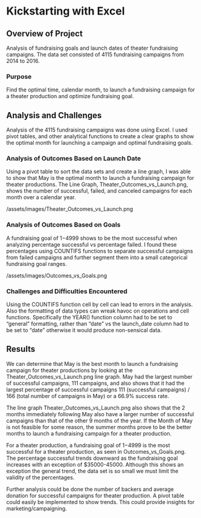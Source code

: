 # Kickstarting with Excel

## Overview of Project

Analysis of fundraising goals and launch dates of theater fundraising campaigns. The data set consisted of 4115 fundraising campaigns from 2014 to 2016.

### Purpose

Find the optimal time, calendar month, to launch a fundraising campaign for a theater production and optimize fundraising goal.

## Analysis and Challenges

Analysis of the 4115 fundraising campaigns was done using Excel. I used pivot tables, and other analytical functions to create a clear graphs to show the optimal month for launching a campaign and optimal fundraising goals.

### Analysis of Outcomes Based on Launch Date

Using a pivot table to sort the data sets and create a line graph, I was able to show that May is the optimal month to launch a fundraising campaign for theater productions. The Line Graph, Theater_Outcomes_vs_Launch.png, shows the number of successful, failed, and canceled campaigns for each month over a calendar year.

/assets/images/Theater_Outcomes_vs_Launch.png

### Analysis of Outcomes Based on Goals

A fundraising goal of $1-$4999 shows to be the most successful when analyzing percentage successful vs percentage failed. I found these percentages using COUNTIFS functions to separate successful campaigns from failed campaigns and further segment them into a small categorical fundraising goal ranges.

/assets/images/Outcomes_vs_Goals.png

### Challenges and Difficulties Encountered
Using the COUNTIFS function cell by cell can lead to errors in the analysis. Also the formatting of data types can wreak havoc on operations and cell functions. Specifically the YEAR() function column had to be set to “general” formatting, rather than “date” vs the launch_date column had to be set to “date” otherwise it would produce non-sensical data.

## Results

We can determine that May is the best month to launch a fundraising campaign for theater productions by looking at the Theater_Outcomes_vs_Launch.png line graph. May had the largest number of successful campaigns, 111 campaigns, and also shows that it had the largest percentage of successful campaigns 111 (successful campaigns) / 166 (total number of campaigns in May) or a 66.9% success rate.

The line graph Theater_Outcomes_vs_Launch.png also shows that the 2 months immediately following May also have a larger number of successful campaigns than that of the other 9 months of the year. If the Month of May is not feasible for some reason, the summer months prove to be the better months to launch a fundraising campaign for a theater production.

For a theater production, a fundraising goal of $1-$4999 is the most successful for a theater production, as seen in Outcomes_vs_Goals.png. The percentage successful trends downward as the fundraising goal increases with an exception of $35000-45000. Although this shows an exception the general trend, the data set is so small we must limit the validity of the percentages.

Further analysis could be done the number of backers and average donation for successful campaigns for theater production. A pivot table could easily be implemented to show trends. This could provide insights for marketing/campaigning.
